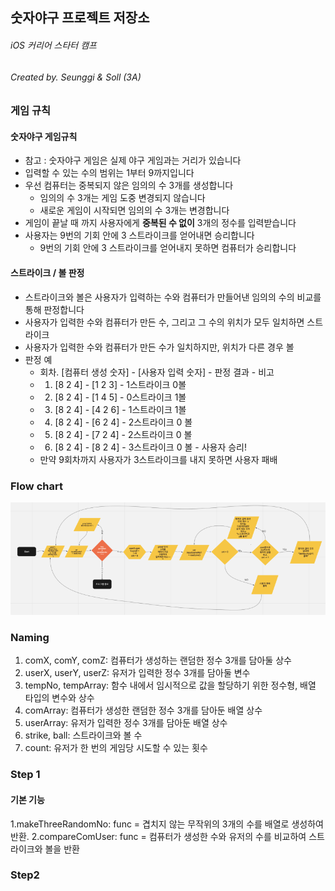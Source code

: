 ## 숫자야구 프로젝트 저장소

###### iOS 커리어 스타터 캠프
###### Created by. Seunggi & Soll (3A)

### 게임 규칙

#### 숫자야구 게임규칙

- 참고 : 숫자야구 게임은 실제 야구 게임과는 거리가 있습니다
- 입력할 수 있는 수의 범위는 1부터 9까지입니다
- 우선 컴퓨터는 중복되지 않은 임의의 수 3개를 생성합니다
    - 임의의 수 3개는 게임 도중 변경되지 않습니다
    - 새로운 게임이 시작되면 임의의 수 3개는 변경합니다
- 게임이 끝날 때 까지 사용자에게 **중복된 수 없이** 3개의 정수를 입력받습니다
- 사용자는 9번의 기회 안에 3 스트라이크를 얻어내면 승리합니다
    - 9번의 기회 안에 3 스트라이크를 얻어내지 못하면 컴퓨터가 승리합니다

#### 스트라이크 / 볼 판정

- 스트라이크와 볼은 사용자가 입력하는 수와 컴퓨터가 만들어낸 임의의 수의 비교를 통해 판정합니다
- 사용자가 입력한 수와 컴퓨터가 만든 수, 그리고 그 수의 위치가 모두 일치하면 스트라이크
- 사용자가 입력한 수와 컴퓨터가 만든 수가 일치하지만, 위치가 다른 경우 볼
- 판정 예
    - 회차. [컴퓨터 생성 숫자] - [사용자 입력 숫자] - 판정 결과 - 비고
    - 1. [8 2 4] - [1 2 3] - 1스트라이크 0볼
    - 2. [8 2 4] - [1 4 5] - 0스트라이크 1볼
    - 3. [8 2 4] - [4 2 6] - 1스트라이크 1볼
    - 4. [8 2 4] - [6 2 4] - 2스트라이크 0 볼
    - 5. [8 2 4] - [7 2 4] - 2스트라이크 0 볼
    - 6. [8 2 4] - [8 2 4] - 3스트라이크 0 볼 - 사용자 승리!
    - 만약 9회차까지 사용자가 3스트라이크를 내지 못하면 사용자 패배


### Flow chart

![flowchart_v1](./image/flowchart_v1.png)


### Naming
1. comX, comY, comZ: 컴퓨터가 생성하는 랜덤한 정수 3개를 담아둘 상수
2. userX, userY, userZ: 유저가 입력한 정수 3개를 담아둘 변수
3. tempNo, tempArray: 함수 내에서 임시적으로 값을 할당하기 위한 정수형, 배열 타입의 변수와 상수
4. comArray: 컴퓨터가 생성한 랜덤한 정수 3개를 담아둔 배열 상수
5. userArray: 유저가 입력한 정수 3개를 담아둔 배열 상수
6. strike, ball: 스트라이크와 볼 수
7. count: 유저가 한 번의 게임당 시도할 수 있는 횟수

### Step 1

#### 기본 기능
1.makeThreeRandomNo: func = 겹치지 않는 무작위의 3개의 수를 배열로 생성하여 반환.
2.compareComUser: func = 컴퓨터가 생성한 수와 유저의 수를 비교하여 스트라이크와 볼을 반환



### Step2
